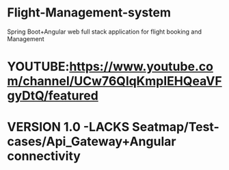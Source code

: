 # Flight-Management-system
 Spring Boot+Angular web full stack application for flight booking and Management
 
 # YOUTUBE:https://www.youtube.com/channel/UCw76QlqKmpIEHQeaVFgyDtQ/featured
 # VERSION 1.0 -LACKS Seatmap/Test-cases/Api_Gateway+Angular connectivity 

